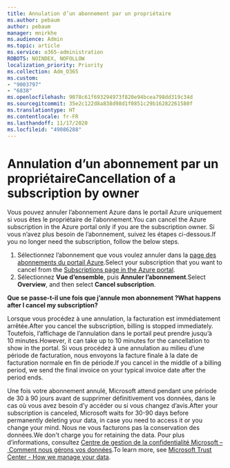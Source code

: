```yaml
---
title: Annulation d’un abonnement par un propriétaire
ms.author: pebaum
author: pebaum
manager: mnirkhe
ms.audience: Admin
ms.topic: article
ms.service: o365-administration
ROBOTS: NOINDEX, NOFOLLOW
localization_priority: Priority
ms.collection: Adm_O365
ms.custom:
- "9003797"
- "6838"
ms.openlocfilehash: 9078c61f693294973f820e94bcea798dd319c34d
ms.sourcegitcommit: 35e2c122d8a838d98d1f0851c29b16282261580f
ms.translationtype: HT
ms.contentlocale: fr-FR
ms.lasthandoff: 11/17/2020
ms.locfileid: "49086288"
---
```

# <a name="cancellation-of-a-subscription-by-owner"></a><span data-ttu-id="6449c-102">Annulation d’un abonnement par un propriétaire</span><span class="sxs-lookup"><span data-stu-id="6449c-102">Cancellation of a subscription by owner</span></span>

<span data-ttu-id="6449c-103">Vous pouvez annuler l’abonnement Azure dans le portail Azure uniquement si vous êtes le propriétaire de l’abonnement.</span><span class="sxs-lookup"><span data-stu-id="6449c-103">You can cancel the Azure subscription in the Azure portal only if you are the subscription owner.</span></span> <span data-ttu-id="6449c-104">Si vous n’avez plus besoin de l’abonnement, suivez les étapes ci-dessous.</span><span class="sxs-lookup"><span data-stu-id="6449c-104">If you no longer need the subscription, follow the below steps.</span></span>

1. <span data-ttu-id="6449c-105">Sélectionnez l’abonnement que vous voulez annuler dans la [page des abonnements du portail Azure](https://ms.portal.azure.com/#blade/Microsoft_Azure_Billing/SubscriptionsBlade).</span><span class="sxs-lookup"><span data-stu-id="6449c-105">Select your subscription that you want to cancel from the [Subscriptions page in the Azure portal](https://ms.portal.azure.com/#blade/Microsoft_Azure_Billing/SubscriptionsBlade).</span></span>
2. <span data-ttu-id="6449c-106">Sélectionnez **Vue d’ensemble**, puis **Annuler l’abonnement**.</span><span class="sxs-lookup"><span data-stu-id="6449c-106">Select **Overview**, and then select **Cancel subscription**.</span></span>

<span data-ttu-id="6449c-107">**Que se passe-t-il une fois que j’annule mon abonnement ?**</span><span class="sxs-lookup"><span data-stu-id="6449c-107">**What happens after I cancel my subscription?**</span></span>

<span data-ttu-id="6449c-108">Lorsque vous procédez à une annulation, la facturation est immédiatement arrêtée.</span><span class="sxs-lookup"><span data-stu-id="6449c-108">After you cancel the subscription, billing is stopped immediately.</span></span> <span data-ttu-id="6449c-109">Toutefois, l’affichage de l’annulation dans le portail peut prendre jusqu’à 10 minutes.</span><span class="sxs-lookup"><span data-stu-id="6449c-109">However, it can take up to 10 minutes for the cancellation to show in the portal.</span></span> <span data-ttu-id="6449c-110">Si vous procédez à une annulation au milieu d’une période de facturation, nous envoyons la facture finale à la date de facturation normale en fin de période.</span><span class="sxs-lookup"><span data-stu-id="6449c-110">If you cancel in the middle of a billing period, we send the final invoice on your typical invoice date after the period ends.</span></span>

<span data-ttu-id="6449c-111">Une fois votre abonnement annulé, Microsoft attend pendant une période de 30 à 90 jours avant de supprimer définitivement vos données, dans le cas où vous avez besoin d’y accéder ou si vous changez d’avis.</span><span class="sxs-lookup"><span data-stu-id="6449c-111">After your subscription is canceled, Microsoft waits for 30-90 days before permanently deleting your data, in case you need to access it or you change your mind.</span></span> <span data-ttu-id="6449c-112">Nous ne vous facturons pas la conservation des données.</span><span class="sxs-lookup"><span data-stu-id="6449c-112">We don't charge you for retaining the data.</span></span> <span data-ttu-id="6449c-113">Pour plus d’informations, consultez [Centre de gestion de la confidentialité Microsoft – Comment nous gérons vos données](https://www.microsoft.com/trust-center/privacy/data-management#leave).</span><span class="sxs-lookup"><span data-stu-id="6449c-113">To learn more, see [Microsoft Trust Center - How we manage your data](https://www.microsoft.com/trust-center/privacy/data-management#leave).</span></span>



